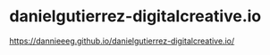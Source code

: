 # danielgutierrez-digitalcreative.io
https://dannieeeg.github.io/danielgutierrez-digitalcreative.io/
